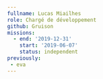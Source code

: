 ```yaml
---
fullname: Lucas Miailhes
role: Chargé de développement
github: Gruison
missions:
  - end: '2019-12-31'
    start: '2019-06-07'
    status: independent
previously:
 - eva
---
```


